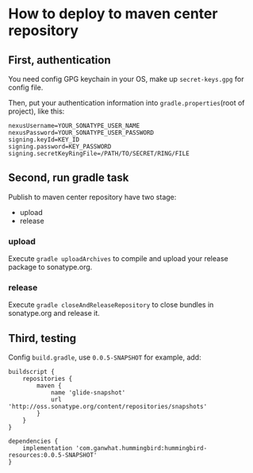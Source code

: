 # How to deploy to maven center repository

## First, authentication

You need config GPG keychain in your OS, make up `secret-keys.gpg` for config file.

Then, put your authentication information into `gradle.properties`(root of project), like this:

```properties
nexusUsername=YOUR_SONATYPE_USER_NAME
nexusPassword=YOUR_SONATYPE_USER_PASSWORD
signing.keyId=KEY_ID
signing.password=KEY_PASSWORD
signing.secretKeyRingFile=/PATH/TO/SECRET/RING/FILE
```

## Second, run gradle task

Publish to maven center repository have two stage: 

- upload
- release

### upload

Execute `gradle uploadArchives` to compile and upload your release package to sonatype.org.

### release

Execute `gradle closeAndReleaseRepository` to close bundles in sonatype.org and release it. 

## Third, testing

Config `build.gradle`, use `0.0.5-SNAPSHOT` for example, add:

```text
buildscript {
    repositories {
        maven {
            name 'glide-snapshot'
            url 'http://oss.sonatype.org/content/repositories/snapshots'
        }
    }
}

dependencies {
    implementation 'com.ganwhat.hummingbird:hummingbird-resources:0.0.5-SNAPSHOT'
}

```
